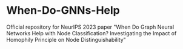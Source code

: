 # When-Do-GNNs-Help
Official repository for NeurIPS 2023 paper "When Do Graph Neural Networks Help with Node Classification? Investigating the Impact of Homophily Principle on Node Distinguishability"
